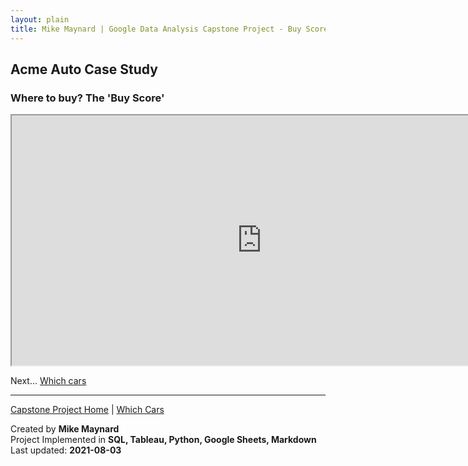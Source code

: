 ```yaml
---
layout: plain
title: Mike Maynard | Google Data Analysis Capstone Project - Buy Score
---
```

## Acme Auto Case Study

### Where to buy?  The **'Buy Score'**


<IFRAME SRC="https://public.tableau.com/views/capstone_16278859884250/Buy_1?:language=en-US&:display_count=n&:origin=viz_share_link" WIDTH=800 HEIGHT=400></IFRAME>


Next... [Which cars](visuals/cars.html)




---
[Capstone Project Home](./) | [Which Cars](visuals/cars.html)

Created by **Mike Maynard**<BR>
Project Implemented in **SQL, Tableau, Python, Google Sheets, Markdown**<BR>
Last updated:  **2021-08-03**
